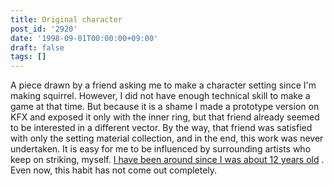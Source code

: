 ```yaml
---
title: Original character
post_id: '2920'
date: '1998-09-01T00:00:00+09:00'
draft: false
tags: []
---
```


A piece drawn by a friend asking me to make a character setting since I'm making squirrel. However, I did not have enough technical skill to make a game at that time. But because it is a shame I made a prototype version on KFX and exposed it only with the inner ring, but that friend already seemed to be interested in a different vector. By the way, that friend was satisfied with only the setting material collection, and in the end, this work was never undertaken. It is easy for me to be influenced by surrounding artists who keep on striking, myself. [I have been around since I was about 12 years old](/2902) . Even now, this habit has not come out completely.